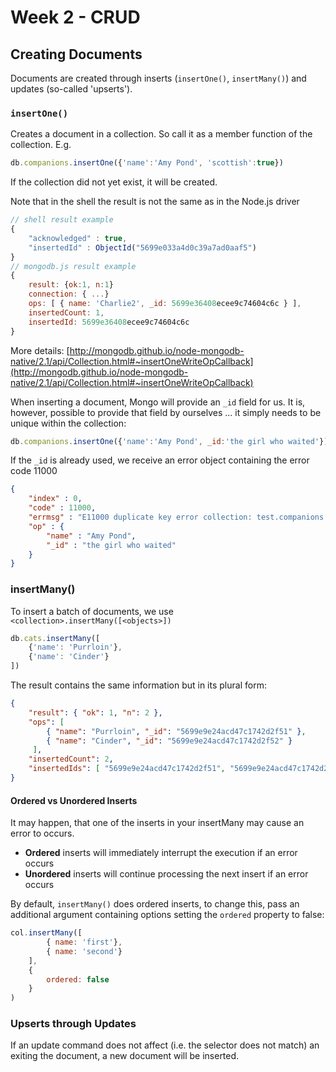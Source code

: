 # Week 2 - CRUD

## Creating Documents

Documents are created through inserts (`insertOne()`, `insertMany()`) and updates (so-called 'upserts').

### `insertOne()`

Creates a document in a collection. So call it as a member function of the collection. E.g.

```javascript
db.companions.insertOne({'name':'Amy Pond', 'scottish':true})
```

If the collection did not yet exist, it will be created.

Note that in the shell the result is not the same as in the Node.js driver

```javascript
// shell result example
{
	"acknowledged" : true,
	"insertedId" : ObjectId("5699e033a4d0c39a7ad0aaf5")
}
// mongodb.js result example
{
	result: {ok:1, n:1}
	connection: { ...}
	ops: [ { name: 'Charlie2', _id: 5699e36408ecee9c74604c6c } ],
  	insertedCount: 1,
  	insertedId: 5699e36408ecee9c74604c6c 
}
```

More details: [http://mongodb.github.io/node-mongodb-native/2.1/api/Collection.html#~insertOneWriteOpCallback](http://mongodb.github.io/node-mongodb-native/2.1/api/Collection.html#~insertOneWriteOpCallback)

When inserting a document, Mongo will provide an `_id` field for us. It is, however, possible to provide that field by ourselves ... it simply needs to be unique within the collection:

```javascript
db.companions.insertOne({'name':'Amy Pond', _id:'the girl who waited'})
```

If the `_id` is already used, we receive an error object containing the error code 11000

```json
{
	"index" : 0,
	"code" : 11000,
	"errmsg" : "E11000 duplicate key error collection: test.companions index: _id_ dup key: { : \"the girl who waited\" }",
	"op" : {
		"name" : "Amy Pond",
		"_id" : "the girl who waited"
	}
}
```

### insertMany()

To insert a batch of documents, we use `<collection>.insertMany([<objects>])`

```javascript
db.cats.insertMany([
	{'name': 'Purrloin'},
	{'name': 'Cinder'}
])
```

The result contains the same information but in its plural form:

```json
{ 
	"result": { "ok": 1, "n": 2 },
  	"ops": [ 
  		{ "name": "Purrloin", "_id": "5699e9e24acd47c1742d2f51" },
     	{ "name": "Cinder", "_id": "5699e9e24acd47c1742d2f52" } 
     ],
  	"insertedCount": 2,
  	"insertedIds": [ "5699e9e24acd47c1742d2f51", "5699e9e24acd47c1742d2f52" ] 
}
```

#### Ordered vs Unordered Inserts

It may happen, that one of the inserts in your insertMany may cause an error to occurs.

- **Ordered** inserts will immediately interrupt the execution if an error occurs
- **Unordered** inserts will continue processing the next insert if an error occurs

By default, `insertMany()` does ordered inserts, to change this, pass an additional argument containing options setting the `ordered` property to false:

```javascript
col.insertMany([
		{ name: 'first'},
		{ name: 'second'}
	],
	{
		ordered: false
	}
)
```

### Upserts through Updates

If an update command does not affect (i.e. the selector does not match) an exiting the document, a new document will be inserted.